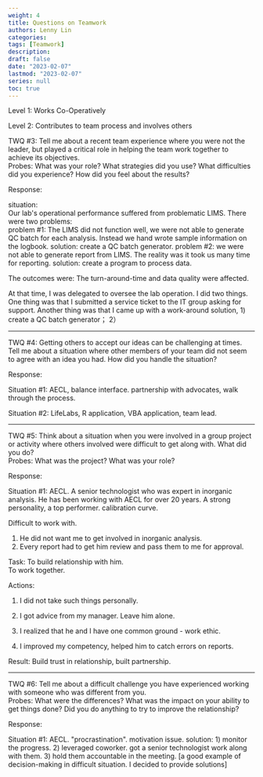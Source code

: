 ```yaml
---
weight: 4
title: Questions on Teamwork
authors: Lenny Lin
categories: 
tags: [Teamwork]
description: 
draft: false
date: "2023-02-07"
lastmod: "2023-02-07"
series: null
toc: true
---
```


Level 1: Works Co-Operatively

Level 2: Contributes to team process and involves others

TWQ #3: Tell me about a recent team experience where you were not the leader, but played a critical role in helping the team work together to achieve its objectives.  
Probes: What was your role?  What strategies did you use? What difficulties did you experience? How did you feel about the results?  

Response:  

situation:   
Our lab's operational performance suffered from problematic LIMS.  There were two problems:  
problem #1: The LIMS did not function well, we were not able to generate QC batch for each analysis.  Instead we hand wrote sample information on the logbook. solution: create a QC batch generator.
problem #2: we were not able to generate report from LIMS.  The reality was it took us many time for reporting. solution: create a program to process data.

The outcomes were: The turn-around-time and data quality were affected.

At that time, I was delegated to oversee the lab operation.  I did two things.  One thing was that I submitted a service ticket to the IT group asking for support.  Another thing was that I came up with a work-around solution, 1) create a QC batch generator； 2） 

---

TWQ #4: Getting others to accept our ideas can be challenging at times.  Tell me about a situation where other members of your team did not seem to agree with an idea you had.  How did you handle the situation?

Response:   

Situation #1: AECL, balance interface.  partnership with advocates, walk through the process.

Situation #2: LifeLabs, R application, VBA application, team lead.

---

TWQ #5: Think about a situation when you were involved in a group project or activity where others involved were difficult to get along with.  What did you do?  
Probes: What was the project? What was your role?

Response:  

Situation #1: AECL.  A senior technologist who was expert in inorganic analysis. He has been working with AECL for over 20 years.  A strong personality, a top performer.  calibration curve.  

Difficult to work with.  

1) He did not want me to get involved in inorganic analysis.   
2) Every report had to get him review and pass them to me for approval.  

Task:
To build relationship with him.  
To work together.

Actions:  
1) I did not take such things personally.

2) I got advice from my manager.  Leave him alone.

2) I realized that he and I have one common ground - work ethic.  

3) I improved my competency, helped him to catch errors on reports.

Result: Build trust in relationship, built partnership.






---

TWQ #6: Tell me about a difficult challenge you have experienced working with someone who was different from you.  
Probes:  What were the differences?  What was the impact on your ability to get things done?  Did you do anything to try to improve the relationship?


Response:  

Situation #1: AECL. "procrastination".  motivation issue. solution: 1) monitor the progress. 2) leveraged coworker. got a senior technologist work along with them. 3) hold them accountable in the meeting.  [a good example of decision-making in difficult situation.  I decided to provide solutions]
